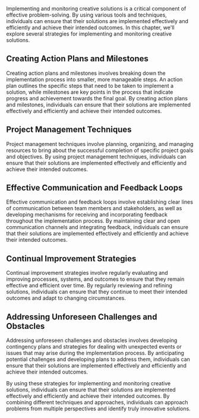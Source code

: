 
Implementing and monitoring creative solutions is a critical component of effective problem-solving. By using various tools and techniques, individuals can ensure that their solutions are implemented effectively and efficiently and achieve their intended outcomes. In this chapter, we'll explore several strategies for implementing and monitoring creative solutions.

Creating Action Plans and Milestones
------------------------------------

Creating action plans and milestones involves breaking down the implementation process into smaller, more manageable steps. An action plan outlines the specific steps that need to be taken to implement a solution, while milestones are key points in the process that indicate progress and achievement towards the final goal. By creating action plans and milestones, individuals can ensure that their solutions are implemented effectively and efficiently and achieve their intended outcomes.

Project Management Techniques
-----------------------------

Project management techniques involve planning, organizing, and managing resources to bring about the successful completion of specific project goals and objectives. By using project management techniques, individuals can ensure that their solutions are implemented effectively and efficiently and achieve their intended outcomes.

Effective Communication and Feedback Loops
------------------------------------------

Effective communication and feedback loops involve establishing clear lines of communication between team members and stakeholders, as well as developing mechanisms for receiving and incorporating feedback throughout the implementation process. By maintaining clear and open communication channels and integrating feedback, individuals can ensure that their solutions are implemented effectively and efficiently and achieve their intended outcomes.

Continual Improvement Strategies
--------------------------------

Continual improvement strategies involve regularly evaluating and improving processes, systems, and outcomes to ensure that they remain effective and efficient over time. By regularly reviewing and refining solutions, individuals can ensure that they continue to meet their intended outcomes and adapt to changing circumstances.

Addressing Unforeseen Challenges and Obstacles
----------------------------------------------

Addressing unforeseen challenges and obstacles involves developing contingency plans and strategies for dealing with unexpected events or issues that may arise during the implementation process. By anticipating potential challenges and developing plans to address them, individuals can ensure that their solutions are implemented effectively and efficiently and achieve their intended outcomes.

By using these strategies for implementing and monitoring creative solutions, individuals can ensure that their solutions are implemented effectively and efficiently and achieve their intended outcomes. By combining different techniques and approaches, individuals can approach problems from multiple perspectives and identify truly innovative solutions.
